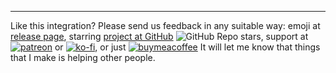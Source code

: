 ---

Like this integration? Please send us feedback in any suitable way:
emoji at [release page](https://github.com/IATkachenko/HA-TuyaSmartWatering/releases/latest), starring [project at GitHub](https://github.com/IATkachenko/HA-TuyaSmartWatering) ![GitHub Repo stars](https://img.shields.io/github/stars/<author/repository>?style=plastic), support at [![patreon](https://badgen.net/badge/icon/patreon?icon=patreon&label&color=orange)](https://www.patreon.com/join/IATkachenko?) or [![ko-fi](https://badgen.net/badge/icon/ko-fi?icon=kofi&label&color=orange)](https://ko-fi.com/R5R65UTM6), or just [![buymeacoffee](https://badgen.net/badge/icon/by%20me%20a%20coffe?icon=buymeacoffee&label&color=orange)](https://www.buymeacoffee.com/IATkachenko)
It will let me know that things that I make is helping other people.
